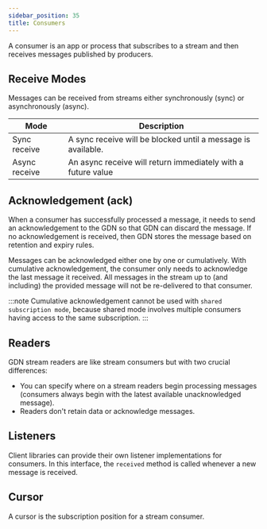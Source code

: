 ```yaml
---
sidebar_position: 35
title: Consumers
---
```


A consumer is an app or process that subscribes to a stream and then receives messages published by producers.

## Receive Modes

Messages can be received from streams either synchronously (sync) or asynchronously (async).

| Mode          | Description  |
|--------------|---------------------------|
| Sync receive  | A sync receive will be blocked until a message is available. |
| Async receive | An async receive will return immediately with a future value |

## Acknowledgement (ack)

When a consumer has successfully processed a message, it needs to send an acknowledgement to the GDN so that GDN can discard the message. If no acknowledgement is received, then GDN stores the message based on retention and expiry rules.

Messages can be acknowledged either one by one or cumulatively. With cumulative acknowledgement, the consumer only needs to acknowledge the last message it received. All messages in the stream up to (and including) the provided message will not be re-delivered to that consumer.

:::note
Cumulative acknowledgement cannot be used with `shared subscription mode`, because shared mode involves multiple consumers having access to the same subscription.
:::

## Readers

GDN stream readers are like stream consumers but with two crucial differences:

- You can specify where on a stream readers begin processing messages (consumers always begin with the latest available unacknowledged message).
- Readers don't retain data or acknowledge messages.

## Listeners

Client libraries can provide their own listener implementations for consumers. In this interface, the `received` method is called whenever a new message is received.

## Cursor

A cursor is the subscription position for a stream consumer. 

